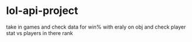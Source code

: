 # lol-api-project
take in games and check data for win% with eraly on obj and check player stat vs players in there rank
